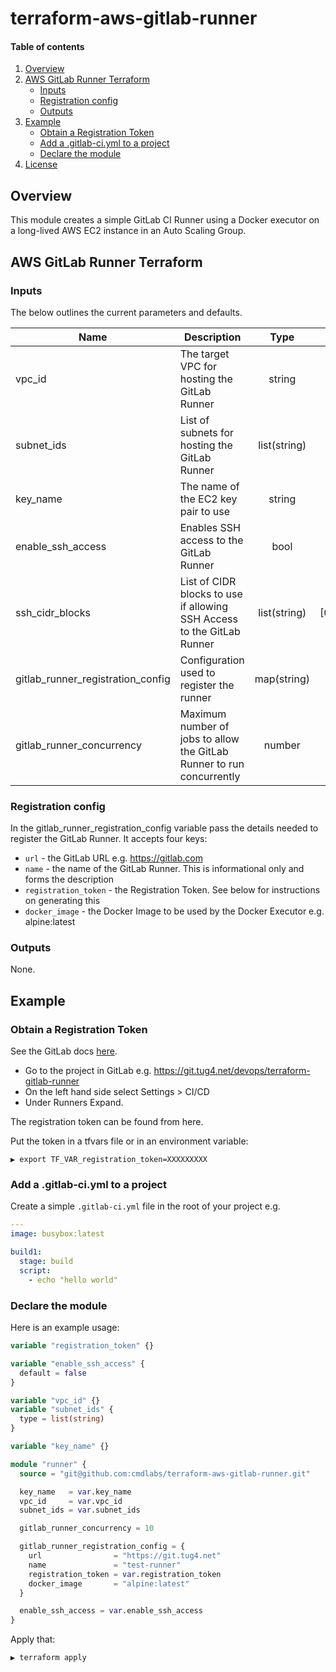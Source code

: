 <!-- vim: set ft=markdown: -->

# terraform-aws-gitlab-runner

#### Table of contents

1. [Overview](#overview)
2. [AWS GitLab Runner Terraform](#aws-gitlab-runner-terraform)
    * [Inputs](#inputs)
    * [Registration config](#registration-config)
    * [Outputs](#outputs)
3. [Example](#example)
    * [Obtain a Registration Token](#obtain-a-registration-token)
    * [Add a .gitlab-ci.yml to a project](#add-a-gitlab-ciyml-to-a-project)
    * [Declare the module](#declare-the-module)
4. [License](#license)

## Overview

This module creates a simple GitLab CI Runner using a Docker executor on a long-lived AWS EC2 instance in an Auto Scaling Group.

## AWS GitLab Runner Terraform

### Inputs

The below outlines the current parameters and defaults.

| Name | Description | Type | Default | Required |
|------|-------------|:----:|:-------:|:--------:|
|vpc_id|The target VPC for hosting the GitLab Runner|string|""|Yes|
|subnet_ids|List of subnets for hosting the GitLab Runner|list(string)|""|Yes|
|key_name|The name of the EC2 key pair to use|string|default|No|
|enable_ssh_access|Enables SSH access to the GitLab Runner|bool|false|No|
|ssh_cidr_blocks|List of CIDR blocks to use if allowing SSH Access to the GitLab Runner|list(string)|[0.0.0.0/0]|No|
|gitlab_runner_registration_config|Configuration used to register the runner|map(string)|(map)|No|
|gitlab_runner_concurrency|Maximum number of jobs to allow the GitLab Runner to run concurrently|number|5|No|

### Registration config

In the gitlab_runner_registration_config variable pass the details needed to register the GitLab Runner. It accepts four keys:

- `url` - the GitLab URL e.g. https://gitlab.com
- `name` - the name of the GitLab Runner. This is informational only and forms the description
- `registration_token` - the Registration Token. See below for instructions on generating this
- `docker_image` - the Docker Image to be used by the Docker Executor e.g. alpine:latest

### Outputs

None.

## Example

### Obtain a Registration Token

See the GitLab docs [here](https://docs.gitlab.com/ee/ci/runners/#registering-a-specific-runner-with-a-project-registration-token).

- Go to the project in GitLab e.g. https://git.tug4.net/devops/terraform-gitlab-runner
- On the left hand side select Settings > CI/CD
- Under Runners Expand.

The registration token can be found from here.

Put the token in a tfvars file or in an environment variable:

```text
▶ export TF_VAR_registration_token=XXXXXXXXX
```

### Add a .gitlab-ci.yml to a project

Create a simple `.gitlab-ci.yml` file in the root of your project e.g.

```yaml
---
image: busybox:latest

build1:
  stage: build
  script:
    - echo "hello world"
```

### Declare the module

Here is an example usage:

```tf
variable "registration_token" {}

variable "enable_ssh_access" {
  default = false
}

variable "vpc_id" {}
variable "subnet_ids" {
  type = list(string)
}

variable "key_name" {}

module "runner" {
  source = "git@github.com:cmdlabs/terraform-aws-gitlab-runner.git"

  key_name   = var.key_name
  vpc_id     = var.vpc_id
  subnet_ids = var.subnet_ids

  gitlab_runner_concurrency = 10

  gitlab_runner_registration_config = {
    url                = "https://git.tug4.net"
    name               = "test-runner"
    registration_token = var.registration_token
    docker_image       = "alpine:latest"
  }

  enable_ssh_access = var.enable_ssh_access
}
```

Apply that:

```text
▶ terraform apply
```
